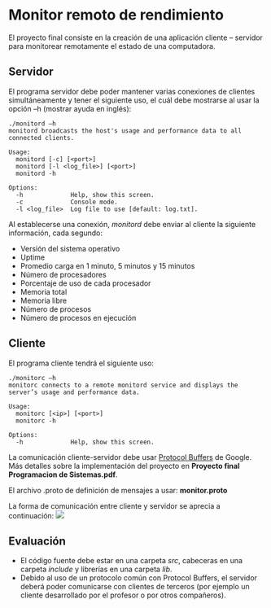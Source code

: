 # Monitor remoto de rendimiento
El proyecto final consiste en la creación de una aplicación cliente – servidor para monitorear remotamente el estado de una computadora.

## Servidor
El programa servidor debe poder mantener varias conexiones de clientes simultáneamente y tener el siguiente uso, el cuál debe mostrarse al usar la opción –h (mostrar ayuda en inglés):

```
./monitord –h
monitord broadcasts the host's usage and performance data to all connected clients.

Usage:
  monitord [-c] [<port>]
  monitord [-l <log_file>] [<port>]
  monitord -h

Options:
  -h             Help, show this screen.
  -c             Console mode.
  -l <log_file>  Log file to use [default: log.txt].
```


Al establecerse una conexión, *monitord* debe enviar al cliente la siguiente información, cada segundo:

* Versión del sistema operativo
* Uptime
* Promedio carga en 1 minuto, 5 minutos y 15 minutos
* Número de procesadores
* Porcentaje de uso de cada procesador
* Memoria total
* Memoria libre
* Número de procesos
* Número de procesos en ejecución

## Cliente
El programa cliente tendrá el siguiente uso:
```
./monitorc –h
monitorc connects to a remote monitord service and displays the server’s usage and performance data.

Usage:
  monitorc [<ip>] [<port>]
  monitorc -h

Options:
  -h             Help, show this screen.
```

La comunicación cliente-servidor debe usar [Protocol Buffers](https://developers.google.com/protocol-buffers/) de Google. Más detalles sobre la implementación del proyecto en **Proyecto final Programacion de Sistemas.pdf**.

El archivo .proto de definición de mensajes a usar: **monitor.proto**

La forma de comunicación entre cliente y servidor se aprecia a continuación:
![](https://i.imgur.com/mAzpkWc.png)

## Evaluación
* El código fuente debe estar en una carpeta *src*, cabeceras en una carpeta *include* y librerías en una carpeta *lib*.
* Debido al uso de un protocolo común con Protocol Buffers, el servidor deberá poder comunicarse con clientes de terceros (por ejemplo un cliente desarrollado por el profesor o por otros compañeros).

